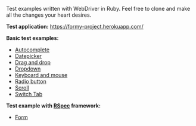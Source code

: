 Test examples written with WebDriver in Ruby. Feel free to clone and make all the changes your heart desires.

**Test application:** https://formy-project.herokuapp.com/

**Basic test examples:**
- [Autocomplete](https://github.com/meaghanlewis/webdriver-ruby-practice/blob/master/autocomplete_test.rb)
- [Datepicker](https://github.com/meaghanlewis/webdriver-ruby-practice/blob/master/datepicker_test.rb)
- [Drag and drop](https://github.com/meaghanlewis/webdriver-ruby-practice/blob/master/drag_drop_test.rb)
- [Dropdown](https://github.com/meaghanlewis/webdriver-ruby-practice/blob/master/dropdown_menu_test.rb)
- [Keyboard and mouse](https://github.com/meaghanlewis/webdriver-ruby-practice/blob/master/keyboard_mouse_test.rb)
- [Radio button](https://github.com/meaghanlewis/webdriver-ruby-practice/blob/master/radio_button_test.rb)
- [Scroll](https://github.com/meaghanlewis/webdriver-ruby-practice/blob/master/scroll_test.rb)
- [Switch Tab](https://github.com/meaghanlewis/webdriver-ruby-practice/blob/master/switch_tab_test.rb)

**Test example with [RSpec](http://rspec.info/) framework:**
- [Form](https://github.com/meaghanlewis/webdriver-ruby-practice/blob/master/form_test.rb)
